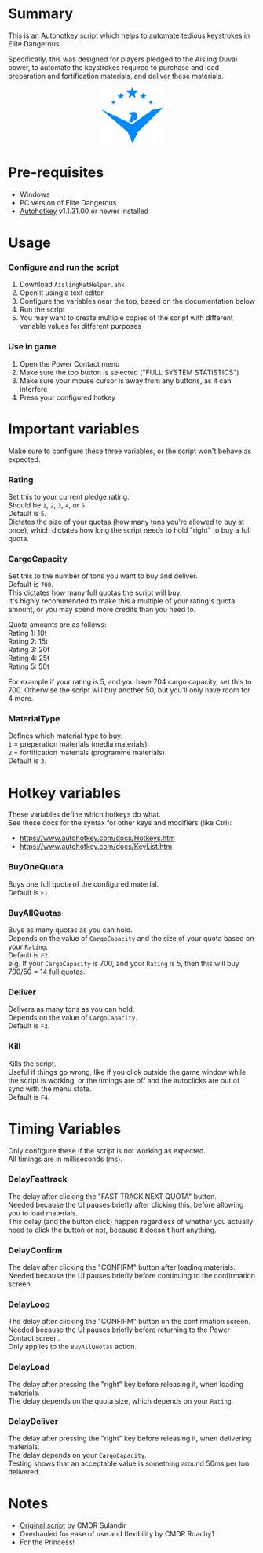 # Summary
This is an Autohotkey script which helps to automate tedious keystrokes in Elite Dangerous.  

Specifically, this was designed for players pledged to the Aisling Duval power, to automate the keystrokes required to purchase and load preparation and fortification materials, and deliver these materials.  

<p align='center'><img src='aisling.png' /></p>

# Pre-requisites
- Windows
- PC version of Elite Dangerous
- [Autohotkey](https://www.autohotkey.com) v1.1.31.00 or newer installed

# Usage

### Configure and run the script
1. Download `AislingMatHelper.ahk`
2. Open it using a text editor
3. Configure the variables near the top, based on the documentation below
4. Run the script
5. You may want to create multiple copies of the script with different variable values for different purposes

### Use in game
1. Open the Power Contact menu
2. Make sure the top button is selected ("FULL SYSTEM STATISTICS")
3. Make sure your mouse cursor is away from any buttons, as it can interfere
4. Press your configured hotkey

# Important variables
Make sure to configure these three variables, or the script won't behave as expected.  

### Rating
Set this to your current pledge rating.  
Should be `1`, `2`, `3`, `4`, or `5`.  
Default is `5`.  
Dictates the size of your quotas (how many tons you're allowed to buy at once), which dictates how long the script needs to hold "right" to buy a full quota.

### CargoCapacity
Set this to the number of tons you want to buy and deliver.  
Default is `700`.  
This dictates how many full quotas the script will buy.  
It's highly recommended to make this a multiple of your rating's quota amount, or you may spend more credits than you need to.  

Quota amounts are as follows:  
Rating 1: 10t  
Rating 2: 15t  
Rating 3: 20t  
Rating 4: 25t  
Rating 5: 50t  

For example if your rating is 5, and you have 704 cargo capacity, set this to 700. Otherwise the script will buy another 50, but you'll only have room for 4 more.  

### MaterialType
Defines which material type to buy.  
`1` = preperation materials (media materials).  
`2` = fortification materials (programme materials).  
Default is `2`.  

# Hotkey variables
These variables define which hotkeys do what.  
See these docs for the syntax for other keys and modifiers (like Ctrl):  
- https://www.autohotkey.com/docs/Hotkeys.htm
- https://www.autohotkey.com/docs/KeyList.htm

### BuyOneQuota
Buys one full quota of the configured material.  
Default is `F1`.  

### BuyAllQuotas
Buys as many quotas as you can hold.  
Depends on the value of `CargoCapacity` and the size of your quota based on your `Rating`.  
Default is `F2`.  
e.g. If your `CargoCapacity` is 700, and your `Rating` is 5, then this will buy 700/50 = 14 full quotas.  

### Deliver
Delivers as many tons as you can hold.  
Depends on the value of `CargoCapacity`.  
Default is `F3`.  

### Kill
Kills the script.  
Useful if things go wrong, like if you click outside the game window while the script is working, or the timings are off and the autoclicks are out of sync with the menu state.  
Default is `F4`.  

# Timing Variables
Only configure these if the script is not working as expected.  
All timings are in milliseconds (ms).  

### DelayFasttrack
The delay after clicking the "FAST TRACK NEXT QUOTA" button.  
Needed because the UI pauses briefly after clicking this, before allowing you to load materials.  
This delay (and the button click) happen regardless of whether you actually need to click the button or not, because it doesn't hurt anything.  

### DelayConfirm
The delay after clicking the "CONFIRM" button after loading materials.  
Needed because the UI pauses briefly before continuing to the confirmation screen.  

### DelayLoop
The delay after clicking the "CONFIRM" button on the confirmation screen.  
Needed because the UI pauses briefly before returning to the Power Contact screen.  
Only applies to the `BuyAllQuotas` action.  

### DelayLoad
The delay after pressing the "right" key before releasing it, when loading materials.  
The delay depends on the quota size, which depends on your `Rating`.  

### DelayDeliver
The delay after pressing the "right" key before releasing it, when delivering materials.  
The delay depends on your `CargoCapacity`.  
Testing shows that an acceptable value is something around 50ms per ton delivered.  

# Notes
- [Original script](https://pastebin.com/9MFvm8ek) by CMDR Sulandir
- Overhauled for ease of use and flexibility by CMDR Roachy1
- For the Princess!
